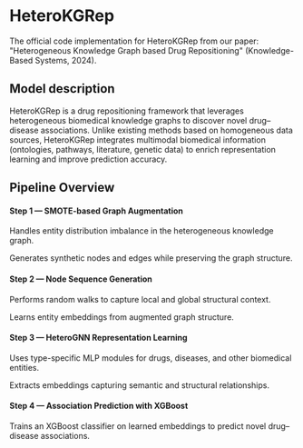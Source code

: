 # HeteroKGRep
The official code implementation for HeteroKGRep from our paper:
"Heterogeneous Knowledge Graph based Drug Repositioning" (Knowledge-Based Systems, 2024).

## Model description

HeteroKGRep is a drug repositioning framework that leverages heterogeneous biomedical knowledge graphs to discover novel drug–disease associations.
Unlike existing methods based on homogeneous data sources, HeteroKGRep integrates multimodal biomedical information (ontologies, pathways, literature, genetic data) to enrich representation learning and improve prediction accuracy.

## Pipeline Overview

#### Step 1 — SMOTE-based Graph Augmentation

Handles entity distribution imbalance in the heterogeneous knowledge graph.

Generates synthetic nodes and edges while preserving the graph structure.

#### Step 2 — Node Sequence Generation

Performs random walks to capture local and global structural context.

Learns entity embeddings from augmented graph structure.

#### Step 3 — HeteroGNN Representation Learning

Uses type-specific MLP modules for drugs, diseases, and other biomedical entities.

Extracts embeddings capturing semantic and structural relationships.

#### Step 4 — Association Prediction with XGBoost

Trains an XGBoost classifier on learned embeddings to predict novel drug–disease associations.
